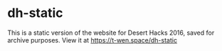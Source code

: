 # dh-static

This is a static version of the website for Desert Hacks 2016, saved for archive purposes. View it at https://t-wen.space/dh-static